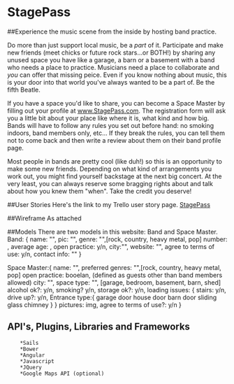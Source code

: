# StagePass
##Experience the music scene from the inside by hosting band practice.

Do more than just support local music, be a *_part_* of it. Participate and make new friends (meet chicks or future rock stars...or BOTH!) by sharing any unused space you have like a garage, a barn or a basement with a band who needs a place to practice. Musicians need a place to collaborate and _you_ can offer that missing peice.  Even if you know nothing about music, this is your door into that world you've always wanted to be a part of.  Be the fifth Beatle.

If you have a space you'd like to share, you can become a Space Master by filling out your profile at www.StagePass.com.  The registration form will ask you a little bit about your place like where it is, what kind and how big.  Bands will have to follow any rules you set out before hand: no smoking indoors, band members only, etc... If they break the rules, you can tell them not to come back and then write a review about them on their band profile page.

Most people in bands are pretty cool (like duh!) so this is an opportunity to make some new friends.  Depending on what kind of arrangements you work out, you might find yourself backstage at the next big concert.  At the very least, you can always reserve some bragging rights about and talk about how you knew them "when".  Take the credit you deserve!

##User Stories
Here's the link to my Trello user story page.  [StagePass](https://trello.com/b/ChH0vNBb/final-project-stagepass)

##Wireframe
As attached

##Models
There are two models in this website: Band and Space Master.  
Band: {
	name: "",
	pic: "",
	genre: "",[rock, country, heavy metal, pop]
	number: ,
	average age: ,
	open practice: y/n,
	city:"",
	website: "",
	agree to terms of use: y/n,
	contact info: ""
}

Space Master:{
	name: "",
	preferred genres: "",[rock, country, heavy metal, pop]
	open practice: booelan, (defined as  guests other than band members allowed)
	city: "",
	space type: "", [garage, bedroom, basement, barn, shed]
	alcohol ok?: y/n,
	smoking? y/n,
	storage ok?: y/n,
	loading issues: {
			stairs: y/n,
			drive up?: y/n,
			Entrance type:{
					garage door
					house door
					barn door
					sliding glass
					chimney
				}
		}
	pictures: img,
	agree to terms of use?: y/n
}
## API's, Plugins, Libraries and Frameworks
        *Sails
        *Bower
        *Angular
        *Javascript
        *JQuery
        *Google Maps API (optional) 

